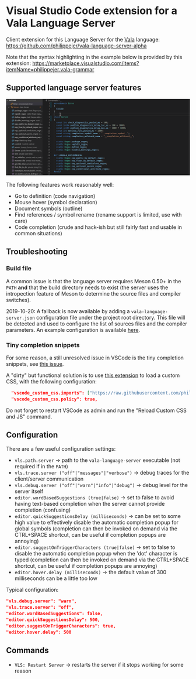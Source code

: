 # Visual Studio Code extension for a Vala Language Server

Client extension for this Language Server for the [Vala](https://wiki.gnome.org/Projects/Vala) language: https://github.com/philippejer/vala-language-server-alpha

Note that the syntax highlighting in the example below is provided by this extension: https://marketplace.visualstudio.com/items?itemName=philippejer.vala-grammar

## Supported language server features

![Demo](https://github.com/philippejer/vala-language-client-alpha/raw/master/images/demo.gif?raw=true)

The following features work reasonably well:

* Go to definition (code navigation)
* Mouse hover (symbol declaration)
* Document symbols (outline)
* Find references / symbol rename (rename support is limited, use with care)
* Code completion (crude and hack-ish but still fairly fast and usable in common situations)

## Troubleshooting

### Build file

A common issue is that the language server requires Meson 0.50+ in the `PATH` **and** that the build directory needs to exist (the server uses the intropection feature of Meson to determine the source files and compiler switches).

2019-10-20: A fallback is now available by adding a `vala-language-server.json` configuration file under the project root directory. This file will be detected and used to configure the list of sources files and the compiler parameters. An example configuration is available [here](https://github.com/philippejer/vala-language-server-alpha/raw/master/vala-language-server-test.json).

### Tiny completion snippets

For some reason, a still unresolved issue in VSCode is the tiny completion snippets, see [this issue](https://github.com/microsoft/vscode/issues/29126).

A "dirty" but functional solution is to use [this extension](https://marketplace.visualstudio.com/items?itemName=be5invis.vscode-custom-css) to load a custom CSS, with the following configuration:

```json  
  "vscode_custom_css.imports": ["https://raw.githubusercontent.com/philippejer/vala-language-client-alpha/master/wider-snippets.css"],
  "vscode_custom_css.policy": true,
```

Do not forget to restart VSCode as admin and run the "Reload Custom CSS and JS" command.

## Configuration

There are a few useful configuration settings:

* `vls.path.server` -> path to the `vala-language-server` executable (not required if in the `PATH`)
* `vls.trace.server ("off"|"messages"|"verbose")` -> debug traces for the client/server communication
* `vls.debug.server ("off"|"warn"|"info"|"debug")` -> debug level for the server itself
* `editor.wordBasedSuggestions (true|false)` -> set to false to avoid having text-based completion when the server cannot provide completion (confusing)
* `editor.quickSuggestionsDelay (milliseconds)` -> can be set to some high value to effectively disable the automatic completion popup for global symbols (completion can then be invoked on demand via the CTRL+SPACE shortcut, can be useful if completion popups are annoying)
* `editor.suggestOnTriggerCharacters (true|false)` -> set to false to disable the automatic completion popup when the 'dot' character is typed (completion can then be invoked on demand via the CTRL+SPACE shortcut, can be useful if completion popups are annoying)
* `editor.hover.delay (milliseconds)` -> the default value of 300 milliseconds can be a little too low

Typical configuration:

```json
"vls.debug.server": "warn",
"vls.trace.server": "off",
"editor.wordBasedSuggestions": false,
"editor.quickSuggestionsDelay": 500,
"editor.suggestOnTriggerCharacters": true,
"editor.hover.delay": 500
```

## Commands

* `VLS: Restart Server` -> restarts the server if it stops working for some reason
